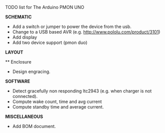 TODO list for The Arduino PMON UNO

**SCHEMATIC**
* Add a switch or jumper to power the device from the usb.
* Change to a USB based AVR (e.g. http://www.pololu.com/product/3101)
* Add display
* Add two device support (pmon duo)

**LAYOUT**

** Enclosure
* Design engracing.

**SOFTWARE**
* Detect gracefully non responding ltc2943 (e.g. when charger is not connected).
* Compute wake count, time and avg current
* Compute standby time and average current.

**MISCELLANEOUS**
* Add BOM document.




